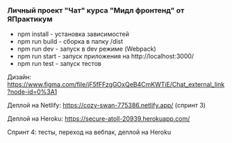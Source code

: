 ### Личный проект "Чат" курса "Мидл фронтенд" от ЯПрактикум

 - npm install - установка зависимостей
 - npm run build - сборка в папку /dist
 - npm run dev - запуск в dev режиме (Webpack)
 - npm run start - запуск приложения на http://localhost:3000/
 - npm run test - запуск тестов

Дизайн: https://www.figma.com/file/jF5fFFzgGOxQeB4CmKWTiE/Chat_external_link?node-id=0%3A1

Деплой на Netlify: https://cozy-swan-775386.netlify.app/ (спринт 3)

Деплой на Heroku: https://secure-atoll-20939.herokuapp.com/

Спринт 4: тесты, переход на вебпак, деплой на Heroku
